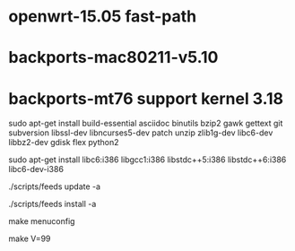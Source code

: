 # openwrt-15.05 fast-path 

# backports-mac80211-v5.10
# backports-mt76 support kernel 3.18

sudo apt-get install build-essential asciidoc binutils bzip2 gawk gettext git subversion libssl-dev libncurses5-dev patch unzip zlib1g-dev libc6-dev libbz2-dev gdisk flex python2

sudo apt-get install libc6:i386 libgcc1:i386 libstdc++5:i386 libstdc++6:i386 libc6-dev-i386

./scripts/feeds update -a

./scripts/feeds install -a

make menuconfig

make V=99


